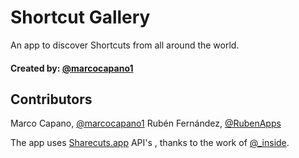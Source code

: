 # Shortcut Gallery

An app to discover Shortcuts from all around the world.

#### Created by: [@marcocapano1](https://Twitter.com/marcocapano1)

## Contributors

Marco Capano, [@marcocapano1](https://Twitter.com/marcocapano1)
Rubén Fernández, [@RubenApps](https://Twitter.com/RubenApps)

The app uses [Sharecuts.app](https://sharecuts.app/) API's , thanks to the work of [@_inside](https://Twitter.com/_inside).

